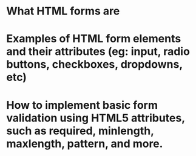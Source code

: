 # What HTML forms are 
# Examples of HTML form elements and their attributes (eg: input, radio buttons, checkboxes, dropdowns, etc)
# How to implement basic form validation using HTML5 attributes, such as required, minlength, maxlength, pattern, and more.